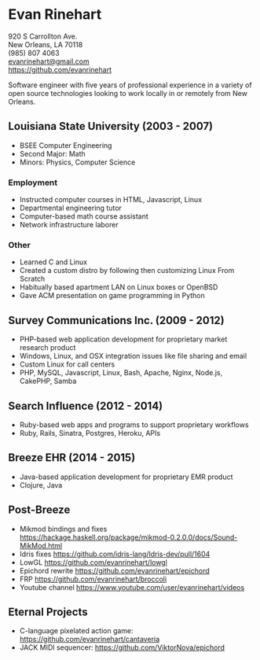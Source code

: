 # Evan Rinehart

920 S Carrollton Ave.<br>
New Orleans, LA 70118<br>
(985) 807 4063<br>
evanrinehart@gmail.com<br>
https://github.com/evanrinehart<br>

Software engineer with five years of professional experience in a variety of
open source technologies looking to work locally in or remotely from New Orleans.

## Louisiana State University (2003 - 2007)

- BSEE Computer Engineering
- Second Major: Math
- Minors: Physics, Computer Science

### Employment
- Instructed computer courses in HTML, Javascript, Linux
- Departmental engineering tutor
- Computer-based math course assistant
- Network infrastructure laborer

### Other
- Learned C and Linux 
- Created a custom distro by following then customizing Linux From Scratch
- Habitually based apartment LAN on Linux boxes or OpenBSD
- Gave ACM presentation on game programming in Python

## Survey Communications Inc. (2009 - 2012)

- PHP-based web application development for proprietary market research product
- Windows, Linux, and OSX integration issues like file sharing and email
- Custom Linux for call centers
- PHP, MySQL, Javascript, Linux, Bash, Apache, Nginx, Node.js, CakePHP, Samba

## Search Influence (2012 - 2014)

- Ruby-based web apps and programs to support proprietary workflows
- Ruby, Rails, Sinatra, Postgres, Heroku, APIs

## Breeze EHR (2014 - 2015)

- Java-based application development for proprietary EMR product
- Clojure, Java

## Post-Breeze

- Mikmod bindings and fixes https://hackage.haskell.org/package/mikmod-0.2.0.0/docs/Sound-MikMod.html
- Idris fixes https://github.com/idris-lang/Idris-dev/pull/1604
- LowGL https://github.com/evanrinehart/lowgl
- Epichord rewrite https://github.com/evanrinehart/epichord
- FRP https://github.com/evanrinehart/broccoli
- Youtube channel https://www.youtube.com/user/evanrinehart/videos

## Eternal Projects

- C-language pixelated action game: https://github.com/evanrinehart/cantaveria
- JACK MIDI sequencer: https://github.com/ViktorNova/epichord
